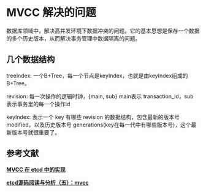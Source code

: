 

# MVCC 解决的问题
数据库领域中，解决高并发环境下数据冲突的问题。它的基本思想是保存一个数据的多个历史版本，从而解决事务管理中数据隔离的问题。



## 几个数据结构
treeIndex: 一个B+Tree，每一个节点是keyIndex，也就是由keyIndex组成的B+Tree。

revision: 每一次操作的逻辑时钟，{main, sub} main表示 transaction_id，sub 表示事务里的每一个操作id

keyIndex: 表示一个 key 有哪些 revision 的数据结构，包含最新的版本号 modified，以及历史版本号 generations(key在每一代中有哪些版本号)，这个最新版本号就很重要了。


## 参考文献

**[MVCC 在 etcd 中的实现](https://blog.betacat.io/post/mvcc-implementation-in-etcd/)**

**[etcd源码阅读与分析（五）：mvcc](https://jiajunhuang.com/articles/2018_11_28-etcd_source_code_analysis_mvvc.md.html)**


